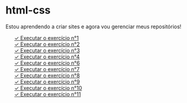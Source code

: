 # html-css

Estou aprendendo a criar sites e agora vou gerenciar meus repositórios!
<ul type="none">
    <li><a href= "https://wallacecardoso.github.io/html-css/exercicios/ex001/"> &#10003  Executar o exercício n°1 </a></li>
    <li><a href= "https://wallacecardoso.github.io/html-css/exercicios/ex002/"> &#10003 Executar o exercício n°2 </a></li>
    <li><a href= "https://wallacecardoso.github.io/html-css/exercicios/ex003/"> &#10003 Executar o exercício n°3 </a></li>
    <li><a href= "https://wallacecardoso.github.io/html-css/exercicios/ex004/"> &#10003 Executar o exercício n°4 </a></li>
    <li><a href= "https://wallacecardoso.github.io/html-css/exercicios/ex006/"> &#10003 Executar o exercício n°6 </a></li>
    <li><a href= "https://wallacecardoso.github.io/html-css/exercicios/ex007/"> &#10003 Executar o exercício n°7 </a></li>
    <li><a href= "https://wallacecardoso.github.io/html-css/exercicios/ex008/"> &#10003 Executar o exercício n°8 </a></li>
    <li><a href= "https://wallacecardoso.github.io/html-css/exercicios/ex009/"> &#10003 Executar o exercício n°9 </a></li>
    <li><a href= "https://wallacecardoso.github.io/html-css/exercicios/ex010/"> &#10003 Executar o exercício n°10 </a></li>
    <li><a href= "https://wallacecardoso.github.io/html-css/exercicios/ex011/"> &#10003 Executar o exercício n°11 </a></li>
</ul>